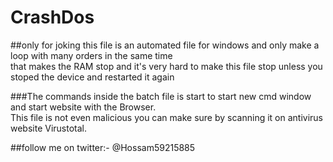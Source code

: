 # CrashDos

##only for joking
this file is an automated file for windows and only make a loop with many orders in the same time                                   
that makes the RAM stop and it's very hard to make this file stop unless you stoped the device                                        and restarted it again 

###The commands inside the batch file is start to start new cmd window and start website with                                         the Browser.                                                                                                                       
This file is not even malicious you can make sure by scanning it on antivirus website Virustotal.

##follow me on twitter:- @Hossam59215885
